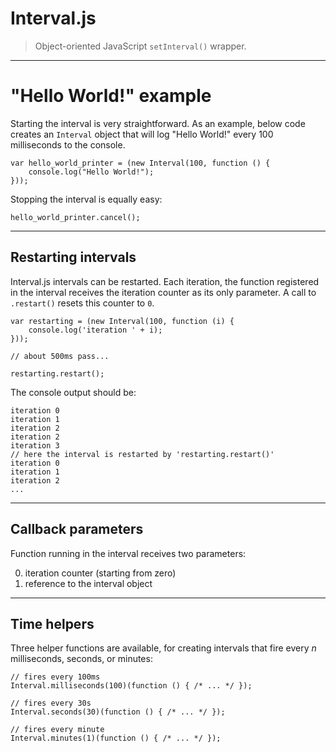 # Interval.js

> Object-oriented JavaScript `setInterval()` wrapper.

----

# "Hello World!" example

Starting the interval is very straightforward.
As an example, below code creates an `Interval` object that
will log "Hello World!" every 100 milliseconds to the console.

```
var hello_world_printer = (new Interval(100, function () {
    console.log("Hello World!");
}));
```

Stopping the interval is equally easy:

```
hello_world_printer.cancel();
```

----

## Restarting intervals

Interval.js intervals can be restarted.
Each iteration, the function registered in the interval receives
the iteration counter as its only parameter.
A call to `.restart()` resets this counter to `0`.

```
var restarting = (new Interval(100, function (i) {
    console.log('iteration ' + i);
}));

// about 500ms pass...

restarting.restart();
```

The console output should be:

```
iteration 0
iteration 1
iteration 2
iteration 2
iteration 3
// here the interval is restarted by 'restarting.restart()'
iteration 0
iteration 1
iteration 2
...
```


----

## Callback parameters

Function running in the interval receives two parameters:

0. iteration counter (starting from zero)
1. reference to the interval object

----

## Time helpers

Three helper functions are available, for creating intervals that
fire every *n* milliseconds, seconds, or minutes:

```
// fires every 100ms
Interval.milliseconds(100)(function () { /* ... */ });

// fires every 30s
Interval.seconds(30)(function () { /* ... */ });

// fires every minute
Interval.minutes(1)(function () { /* ... */ });
```
